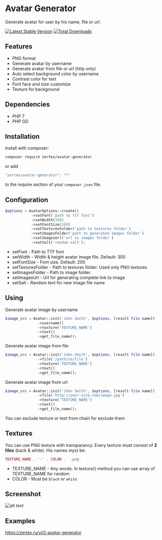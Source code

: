 # Avatar Generator

Generate avatar for user by his name, file or url.

[![Latest Stable Version](https://poser.pugx.org/zertex/avatar-generator/v/stable.png)](https://packagist.org/packages/zertex/avatar-generator)
[![Total Downloads](https://poser.pugx.org/zertex/avatar-generator/downloads.png)](https://packagist.org/packages/zertex/avatar-generator)

## Features
- PNG format
- Generate avatar by username
- Generate avatar from file or url (http only)
- Auto select background color by username
- Contrast color for text
- Font face and size customize 
- Texture for background

## Dependencies

* PHP 7
* PHP GD

## Installation

Install with composer:

```bash
composer require zertex/avatar-generator
```

or add

```bash
"zertex/avatar-generator": "*"
```

to the require section of your `composer.json` file.

## Configuration

```php
$options = AvatarOptions::create()
			->setFont('path to ttf font')
			->setWidth(300)
			->setFontSize(200)
			->setTexturesFolder('path to textures folder')
			->setImagesFolder('path to generated images folder')
			->setImagesUrl('url to images folder')
			->setSalt('random salt');
```

* setFont - Path to TTF font
* setWidth - Width & height avatar image file. Default: 300
* setFontSize - Font size. Default: 200
* setTexturesFolder - Path to textures folder. Used only PNG textures
* setImagesFolder - Path to image folder.
* setImagesUrl - Url for generating complete link to image
* setSalt - Random text for new image file name

## Using

Generate avatar image by username
```php
$image_src = Avatar::init('John Smith', $options, [result file name])
			   ->username()
			   ->texture('TEXTURE_NAME')
			   ->text()
			   ->get_file_name();
```
Generate avatar image from file
```php
$image_src = Avatar::init('John Smith', $options, [result file name])
			   ->file('/path/to/file')
			   ->texture('TEXTURE_NAME')
			   ->text()
			   ->get_file_name();
```
Generate avatar image from url
```php
$image_src = Avatar::init('John Smith', $options, [result file name])
			   ->file('http://your-site.com/image.jpg')
			   ->texture('TEXTURE_NAME')
			   ->text()
			   ->get_file_name();
```

You can exclude texture or text from chain for exclude them

## Textures

You can use PNG texture with transparancy.
Every texture must consist of **2 files** (back & white).
His names myst be: 
```php
TEXTURE_NAME . '-' . COLOR . '.png'
```
* TEXTURE_NAME - Any words. In texture() method you can use array of TEXTURE_NAME for random
* COLOR - Must be `black` or `white`

## Screenshot 

![alt text](http://zertex.ru/ext-banner-a3.png)

## Examples

https://zertex.ru/yii2-avatar-generator